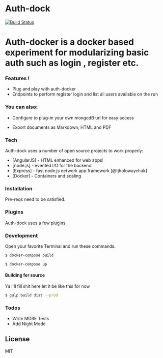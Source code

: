 # Auth-dock
[![Build Status](https://travis-ci.org/joemccann/dillinger.svg?branch=master)](https://travis-ci.org/joemccann/dillinger)

# Auth-docker is a docker based experiment for modularizing basic auth such as login , register etc.



### Features !

  - Plug and play with auth-docker 
  - Endpoints to perform register login and list all users available on the run
 

### You can also:
  - Configure to plug-in your own mongodB url for easy access
  
  - Export documents as Markdown, HTML and PDF



### Tech

Auth-dock uses a number of open source projects to work properly:

* [AngularJS] - HTML enhanced for web apps!
* [node.js] - evented I/O for the backend
* [Express] - fast node.js network app framework [@tjholowaychuk]
* [Docker] - Containers and scaling

### Installation
 Pre-reqs need to be satisfied.
### Plugins

Auth-dock uses a few plugins

### Development




Open your favorite Terminal and run these commands.


```sh
$ docker-compose build
```
```sh
$ docker-compose up
```
#### Building for source

Ya I'll fill shit here let it be like this for now
```sh
$ gulp build dist --prod
```


### Todos

 - Write MORE Tests
 - Add Night Mode

License
----

MIT


